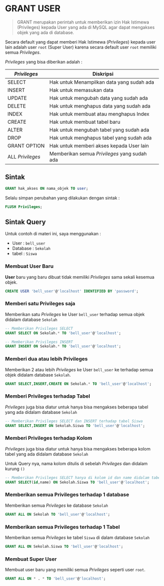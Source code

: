 # GRANT USER

> GRANT merupakan perintah untuk memberikan izin Hak Istimewa (Privileges) kepada User yang ada di MySQL agar dapat mengakses objek yang ada di database.

Secara default yang dapat memberi Hak Istimewa (_Privileges_) kepada user lain adalah user `root` (Super User) karena secara default user `root` memiliki semua _Privileges_.

_Privileges_ yang bisa diberikan adalah :

| _Privileges_     | Diskripsi                                    |
| ---------------- | -------------------------------------------- |
| SELECT           | Hak untuk Menampilkan data yang sudah ada    |
| INSERT           | Hak untuk memasukan data                     |
| UPDATE           | Hak untuk mengubah data yang sudah ada       |
| DELETE           | Hak untuk menghapus data yang sudah ada      |
| INDEX            | Hak untuk membuat atau menghapus Index       |
| CREATE           | Hak untuk membuat tabel baru                 |
| ALTER            | Hak untuk mengubah tabel yang sudah ada      |
| DROP             | Hak untuk menghapus tabel yang sudah ada     |
| GRANT OPTION     | Hak untuk memberi akses kepada User lain     |
| ALL _Privileges_ | Memberikan semua _Privileges_ yang sudah ada |

## Sintak

```sql
GRANT hak_akses ON nama_objek TO user;
```

Selalu simpan perubahan yang dilakukan dengan sintak :

```sql
FLUSH Privileges;
```

## Sintak Query

Untuk contoh di materi ini, saya menggunakan :

- User : `bell_user`
- Database : `Sekolah`
- tabel : `Siswa`

### Membuat User Baru

**User** baru yang baru dibuat tidak memiliki _Privileges_ sama sekali kesemua objek.

```sql
CREATE USER 'bell_user'@'localhost' IDENTIFIED BY 'password';
```

### Memberi satu Privileges saja

Memberikan satu _Privileges_ ke User `bell_user` terhadap semua objek didalam database `Sekolah`

```sql
-- Memberikan Privileges SELECT
GRANT SELECT ON Sekolah.* TO 'bell_user'@'localhost';

-- Memberikan Privileges INSERT
GRANT INSERT ON Sekolah.* TO 'bell_user'@'localhost';
```

### Memberi dua atau lebih Privileges

Memberikan 2 atau lebih _Privileges_ ke User `bell_user` ke terhadap semua objek didalam database `Sekolah`.

```sql
GRANT SELECT,INSERT,CREATE ON Sekolah.* TO 'bell_user'@'localhost';
```

### Memberi Privileges terhadap Tabel

_Privileges_ juga bisa diatur untuk hanya bisa mengakses beberapa tabel yang ada didalam database `Sekolah`

```sql
-- Memberikan Privileges SELECT dan INSERT terhadap tabel Siswa
GRANT SELECT,INSERT ON Sekolah.Siswa TO 'bell_user'@'localhost';
```

### Memberi Privileges terhadap Kolom

_Privileges_ juga bisa diatur untuk hanya bisa mengakses beberapa kolom tabel yang ada didalam database `Sekolah`

Untuk Query nya, nama kolom ditulis di sebelah _Privileges_ dan didalam kurung `()`

```sql
-- Memberikan Privileges SELECT hanya di kolom id dan name didalam tabel Siswa
GRANT SELECT(id,name) ON Sekolah.Siswa TO 'bell_user'@'localhost';
```

### Memberikan semua Privileges terhadap 1 database

Memberikan semua _Privileges_ ke database `Sekolah`

```sql
GRANT ALL ON Sekolah TO 'bell_user'@'localhost';
```

### Memberikan semua Privileges terhadap 1 Tabel

Memberikan semua _Privileges_ ke tabel `Siswa` di dalam database `Sekolah`

```sql
GRANT ALL ON Sekolah.Siswa TO 'bell_user'@'localhost';
```

### Membuat Super User

Membuat user baru yang memiliki semua _Privileges_ seperti user `root`.

```sql
GRANT ALL ON * . * TO 'bell_user'@'localhost';
```
